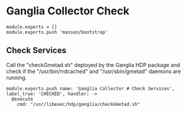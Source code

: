 
# Ganglia Collector Check

    module.exports = []
    module.exports.push 'masson/bootstrap'

## Check Services

Call the "checkGmetad.sh" deployed by the Ganglia HDP package and check if the
"/usr/bin/rrdcached" and "/usr/sbin/gmetad" daemons are running.

    module.exports.push name: 'Ganglia Collector # Check Services', label_true: 'CHECKED', handler: ->
      @execute
        cmd: "/usr/libexec/hdp/ganglia/checkGmetad.sh"
